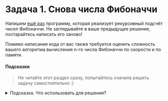 # Задача 1. Снова числа Фибоначчи

Напишем [ещё раз](https://github.com/netology-code/cpps-homeworks/tree/main/1.5/03) программу, которая реализует рекурсивный подсчёт чисел Фибоначчи. Не заглядывайте в ваше предыдущее решение, постарайтесь написать его заново!

Помимо написания кода от вас также требуется оценить сложность вашего алгоритма вычисления n-го числа Фибоначчи по скорости и по памяти.

#### Подсказки

> Не читайте этот раздел сразу, попытайтесь сначала решить задачу самостоятельно :)

<details>

<summary>Подсказка. Что использовать для решения?</summary>

Для того, чтобы оценить сложность алгоритма по скорости - нарисуйте где-нибудь, например, на бумажке, дерево вызовов функции. Постройте деревья вызовов для нескольких небольших значений, идущих подряд, и посмотрите, как меняется это количество. Затем подберите функцию, которая растёт примерно с такой же скоростью

</details>
